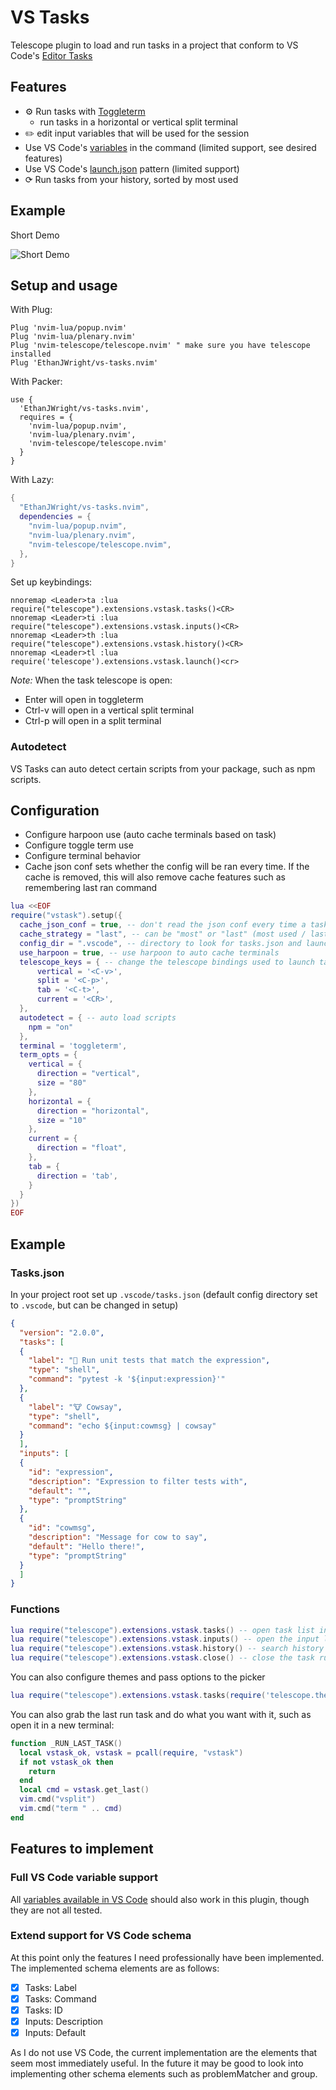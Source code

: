 # VS Tasks

Telescope plugin to load and run tasks in a project that conform to VS Code's [Editor Tasks](https://code.visualstudio.com/docs/editor/tasks)

## Features

- ⚙ Run tasks with [Toggleterm](https://github.com/akinsho/nvim-toggleterm.lua)
    - run tasks in a horizontal or vertical split terminal
- ✏️  edit input variables that will be used for the session
- Use VS Code's [variables](https://code.visualstudio.com/docs/editor/variables-reference) in the command (limited support, see desired features)
- Use VS Code's [launch.json](https://code.visualstudio.com/docs/editor/debugging#_launch-configurations) pattern (limited support)
- ⟳ Run tasks from your history, sorted by most used

## Example

Short Demo

![Short Demo](https://i.imgur.com/sQtRQdO.gif)

## Setup and usage

With Plug:

```vim
Plug 'nvim-lua/popup.nvim'
Plug 'nvim-lua/plenary.nvim'
Plug 'nvim-telescope/telescope.nvim' " make sure you have telescope installed
Plug 'EthanJWright/vs-tasks.nvim'
```

With Packer:

```vim
use {
  'EthanJWright/vs-tasks.nvim',
  requires = {
    'nvim-lua/popup.nvim',
    'nvim-lua/plenary.nvim',
    'nvim-telescope/telescope.nvim'
  }
}
```

With Lazy:
```lua
{
  "EthanJWright/vs-tasks.nvim",
  dependencies = {
    "nvim-lua/popup.nvim",
    "nvim-lua/plenary.nvim",
    "nvim-telescope/telescope.nvim",
  },
}
```

Set up keybindings:

```vim
nnoremap <Leader>ta :lua require("telescope").extensions.vstask.tasks()<CR>
nnoremap <Leader>ti :lua require("telescope").extensions.vstask.inputs()<CR>
nnoremap <Leader>th :lua require("telescope").extensions.vstask.history()<CR>
nnoremap <Leader>tl :lua require('telescope').extensions.vstask.launch()<cr>
```

*Note:* When the task telescope is open:
  - Enter will open in toggleterm
  - Ctrl-v will open in a vertical split terminal
  - Ctrl-p will open in a split terminal

### Autodetect

VS Tasks can auto detect certain scripts from your package, such as npm
scripts.

## Configuration

- Configure harpoon use (auto cache terminals based on task)
- Configure toggle term use
- Configure terminal behavior
- Cache json conf sets whether the config will be ran every time. If the cache
    is removed, this will also remove cache features such as remembering last
    ran command

```lua
lua <<EOF
require("vstask").setup({
  cache_json_conf = true, -- don't read the json conf every time a task is ran
  cache_strategy = "last", -- can be "most" or "last" (most used / last used)
  config_dir = ".vscode", -- directory to look for tasks.json and launch.json
  use_harpoon = true, -- use harpoon to auto cache terminals
  telescope_keys = { -- change the telescope bindings used to launch tasks
      vertical = '<C-v>',
      split = '<C-p>',
      tab = '<C-t>',
      current = '<CR>',
  },
  autodetect = { -- auto load scripts
    npm = "on"
  },
  terminal = 'toggleterm',
  term_opts = {
    vertical = {
      direction = "vertical",
      size = "80"
    },
    horizontal = {
      direction = "horizontal",
      size = "10"
    },
    current = {
      direction = "float",
    },
    tab = {
      direction = 'tab',
    }
  }
})
EOF
```

## Example

### Tasks.json

In your project root set up `.vscode/tasks.json` (default config directory set to `.vscode`, but can be changed in setup)

```json
{
  "version": "2.0.0",
  "tasks": [
  {
    "label": "🧪 Run unit tests that match the expression",
    "type": "shell",
    "command": "pytest -k '${input:expression}'"
  },
  {
    "label": "🐮 Cowsay",
    "type": "shell",
    "command": "echo ${input:cowmsg} | cowsay"
  }
  ],
  "inputs": [
  {
    "id": "expression",
    "description": "Expression to filter tests with",
    "default": "",
    "type": "promptString"
  },
  {
    "id": "cowmsg",
    "description": "Message for cow to say",
    "default": "Hello there!",
    "type": "promptString"
  }
  ]
}
```

### Functions


```lua
lua require("telescope").extensions.vstask.tasks() -- open task list in telescope
lua require("telescope").extensions.vstask.inputs() -- open the input list, set new input
lua require("telescope").extensions.vstask.history() -- search history of tasks
lua require("telescope").extensions.vstask.close() -- close the task runner (if toggleterm)
```

You can also configure themes and pass options to the picker

```lua
lua require("telescope").extensions.vstask.tasks(require('telescope.themes').get_dropdown()) -- open task list in telescope
```

You can also grab the last run task and do what you want with it, such as open
it in a new terminal:

```lua
function _RUN_LAST_TASK()
  local vstask_ok, vstask = pcall(require, "vstask")
  if not vstask_ok then
    return
  end
  local cmd = vstask.get_last()
  vim.cmd("vsplit")
  vim.cmd("term " .. cmd)
end
```

## Features to implement

### Full VS Code variable support

All [variables available in VS Code](https://code.visualstudio.com/docs/editor/variables-reference) should also work in this plugin, though they are not all tested.

### Extend support for VS Code schema

At this point only the features I need professionally have been implemented.
The implemented schema elements are as follows:

- [x] Tasks: Label
- [x] Tasks: Command
- [x] Tasks: ID
- [x] Inputs: Description
- [x] Inputs: Default

As I do not use VS Code, the current implementation are the elements that seem
most immediately useful. In the future it may be good to look into implementing
other schema elements such as problemMatcher and group.
